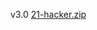 v3.0 [21-hacker.zip](https://github.com/Jaslayer/21-hacker/releases/download/v3.0-21hacker/21-hacker.zip)
